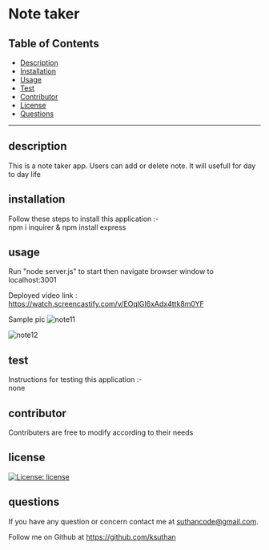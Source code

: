# Note taker




  ## Table of Contents
  * [Description](#description)
  * [Installation](#installation)
  * [Usage](#usage)
  * [Test](#test)
  * [Contributor](#contributor)
  * [License](#license)
  * [Questions](#questions)
  
 
  ---------------------------------------------------------------------------------



  ## description 
  This is a note taker app. Users can add or delete note. It will usefull for day to day life

 
  ## installation 
  Follow these steps to install this application :-   
   npm i inquirer &  npm install express 

  ## usage
  Run "node server.js" to start then navigate browser window to localhost:3001

  Deployed video link : https://watch.screencastify.com/v/EOqlGI6xAdx4ttk8m0YF

  Sample pic 
  ![note11](https://user-images.githubusercontent.com/91926452/148258935-dca421fa-1879-4a0f-9da4-4180869558e9.JPG)

  ![note12](https://user-images.githubusercontent.com/91926452/148258955-6ec7d2f7-3922-46b8-8cdc-6b94659e46b8.JPG)

  ## test

  Instructions for testing  this application :-    
  none

  ## contributor
  Contributers are free to modify according to their needs
  

  ## license
  [![License: license](https://img.shields.io/badge/License-MIT-brightgreen.svg)](https://opensource.org/licenses/MIT)


  ## questions
  If you have any question or concern contact me at suthancode@gmail.com.  

  Follow me on Github at  https://github.com/ksuthan



 
